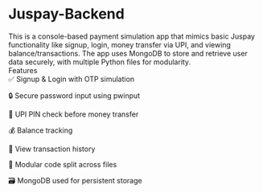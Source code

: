 # Juspay-Backend
This is a console-based payment simulation app that mimics basic Juspay functionality like signup, login, money transfer via UPI, and viewing balance/transactions. The app uses MongoDB to store and retrieve user data securely, with multiple Python files for modularity.
<br>
Features<br>
✅ Signup & Login with OTP simulation

🔒 Secure password input using pwinput

🔐 UPI PIN check before money transfer

💰 Balance tracking

📜 View transaction history

📂 Modular code split across files

🗃️ MongoDB used for persistent storage
